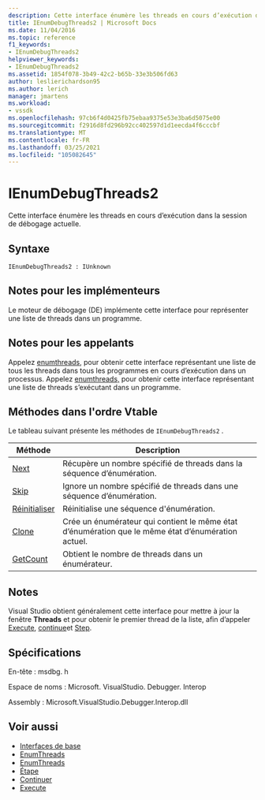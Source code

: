```yaml
---
description: Cette interface énumère les threads en cours d’exécution dans la session de débogage actuelle.
title: IEnumDebugThreads2 | Microsoft Docs
ms.date: 11/04/2016
ms.topic: reference
f1_keywords:
- IEnumDebugThreads2
helpviewer_keywords:
- IEnumDebugThreads2
ms.assetid: 1854f078-3b49-42c2-b65b-33e3b506fd63
author: leslierichardson95
ms.author: lerich
manager: jmartens
ms.workload:
- vssdk
ms.openlocfilehash: 97cb6f4d0425fb75ebaa9375e53e3ba6d5075e00
ms.sourcegitcommit: f2916d8fd296b92cc402597d1d1eecda4f6cccbf
ms.translationtype: MT
ms.contentlocale: fr-FR
ms.lasthandoff: 03/25/2021
ms.locfileid: "105082645"
---
```

# <a name="ienumdebugthreads2"></a>IEnumDebugThreads2
Cette interface énumère les threads en cours d’exécution dans la session de débogage actuelle.

## <a name="syntax"></a>Syntaxe

```
IEnumDebugThreads2 : IUnknown
```

## <a name="notes-for-implementers"></a>Notes pour les implémenteurs
 Le moteur de débogage (DE) implémente cette interface pour représenter une liste de threads dans un programme.

## <a name="notes-for-callers"></a>Notes pour les appelants
 Appelez [enumthreads,](../../../extensibility/debugger/reference/idebugprocess2-enumthreads.md) pour obtenir cette interface représentant une liste de tous les threads dans tous les programmes en cours d’exécution dans un processus. Appelez [enumthreads,](../../../extensibility/debugger/reference/idebugprogram2-enumthreads.md) pour obtenir cette interface représentant une liste de threads s’exécutant dans un programme.

## <a name="methods-in-vtable-order"></a>Méthodes dans l'ordre Vtable
 Le tableau suivant présente les méthodes de `IEnumDebugThreads2` .

|Méthode|Description|
|------------|-----------------|
|[Next](../../../extensibility/debugger/reference/ienumdebugthreads2-next.md)|Récupère un nombre spécifié de threads dans la séquence d’énumération.|
|[Skip](../../../extensibility/debugger/reference/ienumdebugthreads2-skip.md)|Ignore un nombre spécifié de threads dans une séquence d’énumération.|
|[Réinitialiser](../../../extensibility/debugger/reference/ienumdebugthreads2-reset.md)|Réinitialise une séquence d'énumération.|
|[Clone](../../../extensibility/debugger/reference/ienumdebugthreads2-clone.md)|Crée un énumérateur qui contient le même état d’énumération que le même état d’énumération actuel.|
|[GetCount](../../../extensibility/debugger/reference/ienumdebugthreads2-getcount.md)|Obtient le nombre de threads dans un énumérateur.|

## <a name="remarks"></a>Notes
 Visual Studio obtient généralement cette interface pour mettre à jour la fenêtre **Threads** et pour obtenir le premier thread de la liste, afin d’appeler [Execute](../../../extensibility/debugger/reference/idebugprocess3-execute.md), [continue](../../../extensibility/debugger/reference/idebugprocess3-continue.md)et [Step](../../../extensibility/debugger/reference/idebugprocess3-step.md).

## <a name="requirements"></a>Spécifications
 En-tête : msdbg. h

 Espace de noms : Microsoft. VisualStudio. Debugger. Interop

 Assembly : Microsoft.VisualStudio.Debugger.Interop.dll

## <a name="see-also"></a>Voir aussi
- [Interfaces de base](../../../extensibility/debugger/reference/core-interfaces.md)
- [EnumThreads](../../../extensibility/debugger/reference/idebugprocess2-enumthreads.md)
- [EnumThreads](../../../extensibility/debugger/reference/idebugprogram2-enumthreads.md)
- [Étape](../../../extensibility/debugger/reference/idebugprocess3-step.md)
- [Continuer](../../../extensibility/debugger/reference/idebugprocess3-continue.md)
- [Execute](../../../extensibility/debugger/reference/idebugprocess3-execute.md)
